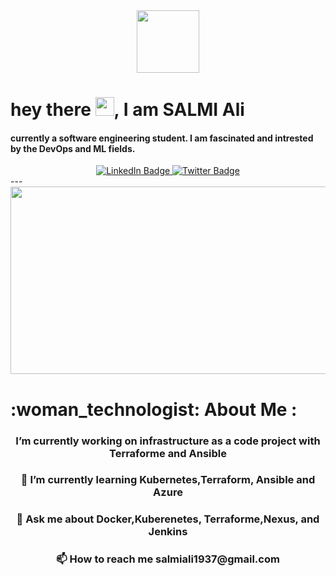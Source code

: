 
<div id="header" align="center">
  <img src="https://media.giphy.com/media/M9gbBd9nbDrOTu1Mqx/giphy.gif" width="100"/>
</div>
<h1>
  hey there
  <img src="https://media.giphy.com/media/hvRJCLFzcasrR4ia7z/giphy.gif" width="30px"/>, I am SALMI Ali
</h1>
<h4>currently a software engineering student. I am fascinated and intrested by the DevOps and ML fields.</h4>
<div id="badges" align="center">
  <a href="https://www.linkedin.com/in/ali-salmi/">
    <img src="https://img.shields.io/badge/LinkedIn-blue?style=for-the-badge&logo=linkedin&logoColor=white" alt="LinkedIn Badge"/>
  </a>
  <a href="https://twitter.com/Salmi_Alii">
    <img src="https://img.shields.io/badge/Twitter-blue?style=for-the-badge&logo=twitter&logoColor=white" alt="Twitter Badge"/>
  </a> <br>
  <img src="https://komarev.com/ghpvc/?username=Ali-Salmi&style=flat-square&color=blue" alt=""/>
</div>
---
<div align="center">
  <img src="https://media.giphy.com/media/dWesBcTLavkZuG35MI/giphy.gif" width="600" height="300"/>
</div>
<h1>:woman_technologist: About Me : </h1>
<div align="center">
  <h3>I’m currently working on infrastructure as a code project with Terraforme and Ansible </h3>

  <h3>🌱 I’m currently learning Kubernetes,Terraform, Ansible and Azure </h3>

  <h3>💬 Ask me about Docker,Kuberenetes, Terraforme,Nexus, and Jenkins </h3>

  <h3>📫 How to reach me salmiali1937@gmail.com </h3>
</div>



<!-- 
<div id="header" align="center">
  <img src="https://media.giphy.com/media/M9gbBd9nbDrOTu1Mqx/giphy.gif" width="100"/>
</div> -->

<!--
**Ali-Salmi/Ali-Salmi** is a ✨ _special_ ✨ repository because its `README.md` (this file) appears on your GitHub profile.

Here are some ideas to get you started:

- 🔭 I’m currently working on ...
- 🌱 I’m currently learning ...
- 👯 I’m looking to collaborate on ...
- 🤔 I’m looking for help with ...
- 💬 Ask me about ...
- 📫 How to reach me: ...
- 😄 Pronouns: ...
- ⚡ Fun fact: ...
-->
